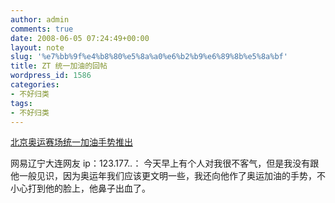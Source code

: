 ```yaml
---
author: admin
comments: true
date: 2008-06-05 07:24:49+00:00
layout: note
slug: '%e7%bb%9f%e4%b8%80%e5%8a%a0%e6%b2%b9%e6%89%8b%e5%8a%bf'
title: ZT 统一加油的回帖
wordpress_id: 1586
categories:
- 不好归类
tags:
- 不好归类
---
```


[北京奥运赛场统一加油手势推出](http://news.163.com/08/0605/05/4DLCCR0M0001124J.html)

网易辽宁大连网友 ip：123.177.*.*：
今天早上有个人对我很不客气，但是我没有跟他一般见识，因为奥运年我们应该更文明一些，我还向他作了奥运加油的手势，不小心打到他的脸上，他鼻子出血了。
